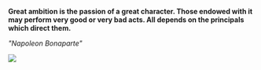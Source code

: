 **Great ambition is the passion of a great character. Those endowed with it may perform very good or very bad acts. All depends on the principals which direct them.**

*"Napoleon Bonaparte"*

![](https://api.nosense.lol/ghvc/?username=cdfrm)